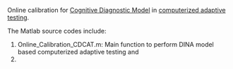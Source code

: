 Online calibration for [Cognitive Diagnostic Model](http://webpages.uncc.edu/tbarnes2/papers/5-Barnes-AAAI-EDM-2005.pdf) in [computerized adaptive testing](https://en.wikipedia.org/wiki/Computerized_adaptive_testing).

The Matlab source codes include:

1. Online_Calibration_CDCAT.m: Main function to perform DINA model based computerized adaptive testing and 
2. 